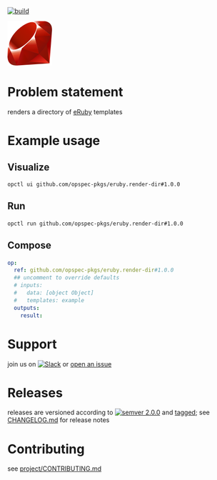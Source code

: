 [![build](https://github.com/opspec-pkgs/eruby.render-dir/actions/workflows/build.yml/badge.svg)](https://github.com/opspec-pkgs/eruby.render-dir/actions/workflows/build.yml)


<img src="icon.svg" alt="icon" height="100px">

# Problem statement

renders a directory of [eRuby](https://en.wikipedia.org/wiki/ERuby) templates

# Example usage

## Visualize

```shell
opctl ui github.com/opspec-pkgs/eruby.render-dir#1.0.0
```

## Run

```
opctl run github.com/opspec-pkgs/eruby.render-dir#1.0.0
```

## Compose

```yaml
op:
  ref: github.com/opspec-pkgs/eruby.render-dir#1.0.0
  ## uncomment to override defaults
  # inputs:
  #   data: [object Object]
  #   templates: example
  outputs:
    result:
```

# Support

join us on
[![Slack](https://img.shields.io/badge/slack-opctl-E01563.svg)](https://join.slack.com/t/opctl/shared_invite/zt-51zodvjn-Ul_UXfkhqYLWZPQTvNPp5w)
or
[open an issue](https://github.com/opspec-pkgs/eruby.render-dir/issues)

# Releases

releases are versioned according to
[![semver 2.0.0](https://img.shields.io/badge/semver-2.0.0-brightgreen.svg)](http://semver.org/spec/v2.0.0.html)
and [tagged](https://git-scm.com/book/en/v2/Git-Basics-Tagging); see
[CHANGELOG.md](CHANGELOG.md) for release notes

# Contributing

see
[project/CONTRIBUTING.md](https://github.com/opspec-pkgs/project/blob/main/CONTRIBUTING.md)

